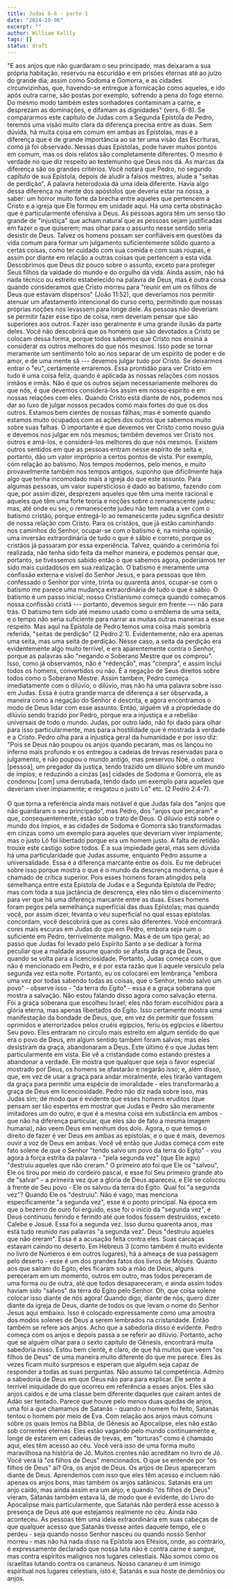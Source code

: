 ```yaml
---
title: Judas 6-8 - parte 1
date: "2024-10-06"
excerpt: ""
author: William Kellly
tags: []
status: draft
---
```


"E aos anjos que não guardaram o seu principado, mas deixaram a sua
própria habitação, reservou na escuridão e em prisões eternas até ao
juízo do grande dia; assim como Sodoma e Gomorra, e as cidades
circunvizinhas, que, havendo-se entregue à fornicação como aqueles, e
ido após outra carne, são postas por exemplo, sofrendo a pena do fogo
eterno. Do mesmo modo também estes sonhadores contaminam a carne, e
desprezam as dominações, e difamam as dignidades" (vers. 6-8). Se
compararmos este capítulo de Judas com a Segunda Epístola de Pedro,
teremos uma visão muito clara da diferença precisa entre as duas. Sem
dúvida, há muita coisa em comum em ambas as Epístolas, mas é a diferença
que é de grande importância ao se ter uma visão das Escrituras, como já
foi observado. Nessas duas Epístolas, pode haver muitos pontos em comum,
mas os dois relatos são completamente diferentes. O mesmo é verdade no
que diz respeito ao testemunho que Deus nos dá. As marcas da diferença
são os grandes critérios. Você notará que Pedro, no segundo capítulo de
sua Epístola, depois de aludir a falsos mestres, alude a "seitas de
perdição". A palavra heterodoxia dá uma ideia diferente. Havia algo
dessa diferença na mente dos apóstolos que deveria estar na nossa, a
saber: um horror muito forte da brecha entre aqueles que pertencem a
Cristo e a igreja que Ele formou em unidade aqui. Há uma certa
obstinação que é particularmente ofensiva a Deus. As pessoas agora têm
um senso tão grande de "injustiça" que acham natural que as pessoas
sejam justificadas em fazer o que quiserem; mas olhar para o assunto
nesse sentido seria desistir de Deus. Talvez os homens possam ser
confiáveis em questões da vida comum para formar um julgamento
suficientemente sólido quanto a certas coisas, como ter cuidado com sua
comida e com suas roupas, e assim por diante em relação a outras coisas
que pertencem a esta vida. Descobrimos que Deus diz pouco sobre o
assunto, exceto para proteger Seus filhos da vaidade do mundo e do
orgulho da vida. Ainda assim, não há nada técnico ou estreito
estabelecido na palavra de Deus, mas é outra coisa quando consideramos
que Cristo morreu para "reunir em um os filhos de Deus que estavam
dispersos" (João 11:52), que deveríamos nos permitir atenuar um
afastamento intencional do curso certo, permitindo que nossas próprias
noções nos levassem para longe dele. As pessoas não deveriam se permitir
fazer esse tipo de coisa, nem deveriam pensar que são superiores aos
outros. Fazer isso geralmente é uma grande ilusão da parte deles. Você
não descobrirá que os homens que são devotados a Cristo se colocam dessa
forma, porque todos sabemos que Cristo nos ensina a considerar os outros
melhores do que nós mesmos. Isso pode se tornar meramente um sentimento
tolo ao nos separar de um espírito de poder e de amor, e de uma mente sã
--- devemos julgar tudo por Cristo. Se deixarmos entrar o "eu",
certamente erraremos. Essa prontidão para ver Cristo em tudo é uma coisa
feliz, quando é aplicada às nossas relações com nossos irmãos e irmãs.
Não é que os outros sejam necessariamente melhores do que nós, é que
devemos considerá-los assim em nosso espírito e em nossas relações com
eles. Quando Cristo está diante de nós, podemos nos dar ao luxo de
julgar nossos pecados como mais fortes do que os dos outros. Estamos bem
cientes de nossas falhas; mas é somente quando estamos muito ocupados
com as ações dos outros que sabemos muito sobre suas falhas. O
importante é que devemos ver Cristo como nosso guia e devemos nos julgar
em nós mesmos; também devemos ver Cristo nos outros e amá-los, e
considerá-los melhores do que nós mesmos. Existem outros sentidos em que
as pessoas entram nesse espírito de seita e, portanto, dão um valor
impróprio a certos pontos de vista. Por exemplo, com relação ao batismo.
Nos tempos modernos, pelo menos, e muito provavelmente também nos tempos
antigos, suponho que dificilmente haja algo que tenha incomodado mais a
igreja do que este assunto. Para algumas pessoas, um valor supersticioso
é dado ao batismo, fazendo com que, por assim dizer, desprezem aqueles
que têm uma mente racional e aqueles que têm uma forte teoria e noções
sobre o remanescente judeu; mas, até onde eu sei, o remanescente judeu
não tem nada a ver com o batismo cristão, porque entregá-lo ao
remanescente judeu significa desistir de nossa relação com Cristo. Para
os cristãos, que já estão caminhando nos caminhos do Senhor, ocupar-se
com o batismo é, na minha opinião, uma inversão extraordinária de tudo o
que é sábio e correto, porque os cristãos já passaram por essa
experiência. Talvez, quando a cerimônia foi realizada, não tenha sido
feita da melhor maneira, e podemos pensar que, portanto, se tivéssemos
sabido então o que sabemos agora, poderíamos ter sido mais cuidadosos em
sua realização. O batismo é meramente uma confissão externa e visível do
Senhor Jesus, e para pessoas que têm confessado o Senhor por vinte,
trinta ou quarenta anos, ocupar-se com o batismo me parece uma mudança
extraordinária de tudo o que é sábio. O batismo é um passo inicial;
nosso Cristianismo começa quando começamos nossa confissão cristã ---
portanto, devemos seguir em frente --- não para trás. O batismo tem sido
até mesmo usado como o emblema de uma seita, e o tempo não seria
suficiente para narrar as muitas outras maneiras a esse respeito. Mas
aqui na Epístola de Pedro temos uma coisa mais sombria referida, "seitas
de perdição" (2 Pedro 2:1). Evidentemente, não era apenas uma seita, mas
uma seita de perdição. Nesse caso, a seita da perdição era evidentemente
algo muito terrível, e era aparentemente contra o Senhor, porque as
palavras são "negando o Soberano Mestre que os comprou". Isso, como já
observamos, não é "redenção", mas "compra", e assim inclui todos os
homens, convertidos ou não. É a negação de Seus direitos sobre todos
como o Soberano Mestre. Assim também, Pedro começa imediatamente com o
dilúvio, o dilúvio, mas não há uma palavra sobre isso em Judas. Essa é
outra grande marca de diferença a ser observada, a maneira como a
negação do Senhor é descrita, e agora encontramos o modo de Deus lidar
com esse assunto. Então, alguém vê a propriedade do dilúvio sendo
trazido por Pedro, porque era a injustiça e a rebelião universais de
todo o mundo. Judas, por outro lado, não foi dado para olhar para isso
particularmente, mas para a hostilidade que é mostrada à verdade e a
Cristo. Pedro olha para a injustiça geral da humanidade e por isso diz:
"Pois se Deus não poupou os anjos quando pecaram, mas os lançou no
inferno mais profundo e os entregou a cadeias de trevas reservadas para
o julgamento, e não poupou o mundo antigo, mas preservou Noé, o oitavo
\[pessoa\], um pregador da justiça, tendo trazido um dilúvio sobre um
mundo de ímpios; e reduzindo a cinzas \[as\] cidades de Sodoma e
Gomorra, ele as condenou \[com\] uma derrubada, tendo dado um exemplo
para aqueles que deveriam viver impiamente; e resgatou o justo Ló" etc.
(2 Pedro 2:4-7).\
\
O que torna a referência ainda mais notável é que Judas fala dos \"anjos
que não guardaram o seu principado\", mas Pedro, dos \"anjos que
pecaram\" e que, consequentemente, estão sob o trato de Deus. O dilúvio
está sobre o mundo dos ímpios, e as cidades de Sodoma e Gomorra são
transformadas em cinzas como um exemplo para aqueles que deveriam viver
impiamente; mas o justo Ló foi libertado porque era um homem justo. A
falta de retidão trouxe este castigo sobre todos. É a sua impiedade
geral, mas sem dúvida há uma particularidade que Judas assume, enquanto
Pedro assume a universalidade. Essa é a diferença marcante entre os
dois. Eu me debrucei sobre isso porque mostra o que é o mundo da
descrença moderna, o que é chamado de crítica superior. Pois esses
homens foram atingidos pela semelhança entre esta Epístola de Judas e a
Segunda Epístola de Pedro; mas com toda a sua jactância de descrença,
eles não têm o discernimento para ver que há uma diferença marcante
entre as duas. Esses homens foram pegos pela semelhança superficial das
duas Epístolas; mas quando você, por assim dizer, levanta o véu
superficial no qual essas epístolas concordam, você descobrirá que as
cores são diferentes. Você encontrará cores mais escuras em Judas do que
em Pedro, embora seja ruim o suficiente em Pedro, terrivelmente maligno.
Mas é de um tipo geral; ao passo que Judas foi levado pelo Espírito
Santo a se dedicar à forma peculiar que a maldade assume quando se
afasta da graça de Deus, quando se volta para a licenciosidade.
Portanto, Judas começa com o que não é mencionado em Pedro, e é por esta
razão que li aquele versículo pela segunda vez esta noite. Portanto, eu
os colocarei em lembrança \"embora uma vez por todas sabendo todas as
coisas, que o Senhor, tendo salvo um povo\" - observe isso - \"da terra
do Egito\" - essa é a graça soberana que mostra a salvação. Não estou
falando disso agora como salvação eterna. Foi a graça soberana que
escolheu Israel; eles não foram escolhidos para a glória eterna, mas
apenas libertados do Egito. Isso certamente mostra uma manifestação da
bondade de Deus, que, em vez de permitir que fossem oprimidos e
aterrorizados pelos cruéis egípcios, feriu os egípcios e libertou Seu
povo. Eles entraram no círculo mais estreito em algum sentido do que era
o povo de Deus, em algum sentido também foram salvos; mas eles
desistiram da graça, abandonaram a Deus. Este último é o que Judas tem
particularmente em vista. Ele vê a cristandade como estando prestes a
abandonar a verdade. Ele mostra que qualquer que seja o favor especial
mostrado por Deus, os homens se afastarão e negarão isso; e, além disso,
que, em vez de usar a graça para andar moralmente, eles tirarão vantagem
da graça para permitir uma espécie de imoralidade - eles transformarão a
graça de Deus em licenciosidade. Pedro não diz nada sobre isso, mas
Judas sim; de modo que é evidente que esses homens eruditos (que pensam
ser tão espertos em mostrar que Judas e Pedro são meramente imitadores
um do outro, e que é a mesma coisa em substância em ambos - que não há
diferença particular, que eles são de fato a mesma imagem humana), não
veem Deus em nenhum dos dois. Agora, o que temos o direito de fazer é
ver Deus em ambas as epístolas, e o que é mais, devemos ouvir a voz de
Deus em ambas. Você vê então que Judas começa com este fato solene de
que o Senhor \"tendo salvo um povo da terra do Egito\" - vou agora à
força estrita da palavra - \"pela segunda vez\" (que Ele agiu)
\"destruiu aqueles que não creram.\" O primeiro ato foi que Ele os
\"salvou\", Ele os tirou por meio do cordeiro pascal, e esse foi Seu
primeiro grande ato de \"salvar\" - a primeira vez que a glória de Deus
apareceu, e Ele se colocou à frente de Seu povo - Ele os salvou da terra
do Egito. Qual foi \"a segunda vez\"? Quando Ele os \"destruiu\". Não é
vago, mas menciona especificamente \"a segunda vez\", esse é o ponto
principal. Na época em que o bezerro de ouro foi erguido, esse foi o
início da \"segunda vez\", e Deus continuou ferindo e ferindo até que
todos fossem destruídos, exceto Calebe e Josué. Essa foi a segunda vez.
Isso durou quarenta anos, mas está tudo reunido nas palavras \"a segunda
vez\". Deus \"destruiu aqueles que não creram\". Essa é a acusação feita
contra eles. Suas carcaças estavam caindo no deserto. Em Hebreus 3 (como
também é muito evidente no livro de Números e em outros lugares), há a
ameaça de sua passagem pelo deserto - esse é um dos grandes fatos dos
livros de Moisés. Quanto aos que saíram do Egito, eles ficaram sob a mão
de Deus, alguns pereceram em um momento, outros em outro, mas todos
pereceram de uma forma ou de outra, até que todos desapareceram, e ainda
assim todos haviam sido \"salvos\" da terra do Egito pelo Senhor. Oh,
que coisa solene colocar isso diante de nós agora! Quando digo, diante
de nós, quero dizer diante da igreja de Deus, diante de todos os que
levam o nome do Senhor Jesus aqui embaixo. Isso é colocado expressamente
como uma amostra dos modos solenes de Deus a serem lembrados na
cristandade. Então também se refere aos anjos. Acho que a sabedoria
disso é evidente. Pedro começa com os anjos e depois passa a se referir
ao dilúvio. Portanto, acho que se alguém olhar para o sexto capítulo de
Gênesis, encontrará muita sabedoria nisso. Estou bem ciente, é claro, de
que há muitos que veem \"os filhos de Deus\" de uma maneira muito
diferente do que me parece. Eles às vezes ficam muito surpresos e
esperam que alguém seja capaz de responder a todas as suas perguntas.
Não assumo tal competência. Admiro a sabedoria de Deus em que Deus não
para para explicar. Ele sente a terrível iniquidade do que ocorreu em
referência a esses anjos. Eles são anjos caídos e de uma classe bem
diferente daqueles que caíram antes de Adão ser tentado. Parece que
houve pelo menos duas quedas de anjos, uma foi a que chamamos de
Satanás - quando o homem foi feito, Satanás tentou o homem por meio de
Eva. Com relação aos anjos maus comuns sobre os quais lemos na Bíblia,
de Gênesis ao Apocalipse, eles não estão sob correntes eternas. Eles
estão vagando pelo mundo continuamente e, longe de estarem em cadeias de
trevas, em \"torturas\" como é chamado aqui, eles têm acesso ao céu.
Você verá isso de uma forma muito maravilhosa na história de Jó. Muitos
crentes não acreditam no livro de Jó. Você verá lá \"os filhos de Deus\"
mencionados. O que se entende por \"os filhos de Deus\" aí? Ora, os
anjos de Deus. Os anjos de Deus apareceram diante de Deus. Aprendemos
com isso que eles têm acesso e incluem não apenas os anjos bons, mas
também os anjos satânicos. Satanás era um anjo caído, mas ainda assim
era um anjo, e quando \"os filhos de Deus\" vieram, Satanás também
estava lá, de modo que é evidente, do Livro do Apocalipse mais
particularmente, que Satanás não perderá esse acesso à presença de Deus
até que estejamos realmente no céu. Ainda não aconteceu. As pessoas têm
uma ideia extraordinária em suas cabeças de que qualquer acesso que
Satanás tivesse antes daquele tempo, ele o perdeu - seja quando nosso
Senhor nasceu ou quando nosso Senhor morreu - mas não há nada disso na
Epístola aos Efésios, onde, ao contrário, é expressamente declarado que
nossa luta não é contra carne e sangue, mas contra espíritos malignos
nos lugares celestiais. Não somos como os israelitas lutando contra os
cananeus. Nosso cananeu é um inimigo espiritual nos lugares celestiais,
isto é, Satanás e sua hoste de demônios ou anjos.
